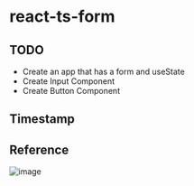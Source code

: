 # react-ts-form

## TODO

- Create an app that has a form and useState
- Create Input Component
- Create Button Component


## Timestamp



## Reference

![image](https://user-images.githubusercontent.com/72588010/213014314-ca871fc4-8dcf-44aa-b448-bb4d1939ad64.png)
